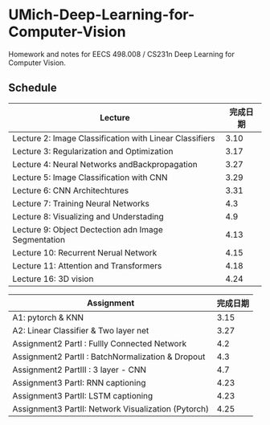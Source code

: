 # UMich-Deep-Learning-for-Computer-Vision

Homework and notes for EECS 498.008 / CS231n Deep Learning for Computer Vision.



## Schedule
| Lecture                                                 | 完成日期 |
| ------------------------------------------------------- | -------- |
| Lecture 2: Image Classification with Linear Classifiers | 3.10     |
| Lecture 3: Regularization and Optimization              | 3.17     |
| Lecture 4: Neural Networks andBackpropagation           | 3.27     |
| Lecture 5: Image Classification with CNN                | 3.29     |
| Lecture 6: CNN Architechtures                           | 3.31     |
| Lecture 7: Training Neural Networks                     | 4.3      |
| Lecture 8: Visualizing and Understading                 | 4.9      |
| Lecture 9: Object Dectection adn Image Segmentation     | 4.13     |
| Lecture 10: Recurrent Nerual Network                    | 4.15     |
| Lecture 11: Attention and Transformers                  | 4.18     |
| Lecture 16: 3D vision                                   | 4.24     |

| Assignment                            | 完成日期 |
| ------------------------------ | -------- |
| A1: pytorch & KNN                     | 3.15     |
| A2:  Linear Classifier & Two layer net | 3.27 |
| Assignment2 PartI : Fullly Connected Network | 4.2 |
| Assignment2 PartII : BatchNormalization & Dropout | 4.3 |
| Assignment2 PartIII :  3 layer - CNN | 4.7 |
| Assignment3 PartI: RNN captioning | 4.23 |
| Assignment3 PartII: LSTM captioning | 4.23 |
| Assignment3 PartII: Network Visualization (Pytorch) | 4.25 |

